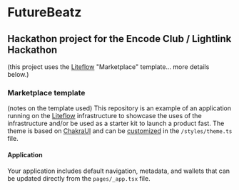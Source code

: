 # FutureBeatz

## Hackathon project for the Encode Club / Lightlink Hackathon 
(this project uses the [Liteflow](https://liteflow.com) "Marketplace" template... more details below.)



### Marketplace template
(notes on the template used)
This repository is an example of an application running on the [Liteflow](https://liteflow.com) infrastructure to showcase the uses of the infrastructure and/or be used as a starter kit to launch a product fast. The theme is based on [ChakraUI](https://chakra-ui.com/) and can be [customized](https://chakra-ui.com/docs/styled-system/customize-theme) in the `/styles/theme.ts` file.

#### Application
Your application includes default navigation, metadata, and wallets that can be updated directly from the `pages/_app.tsx` file.
